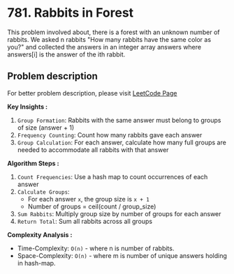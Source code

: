 # 781. Rabbits in Forest

This problem involved about, there is a forest with an unknown number of rabbits. We asked n rabbits "How many rabbits have the same color as you?" and collected the answers in an integer array answers where answers[i] is the answer of the ith rabbit.

## Problem description

For better problem description, please visit [LeetCode Page](https://leetcode.com/problems/rabbits-in-forest/description/)

**Key Insights :**<br/>

1. `Group Formation`: Rabbits with the same answer must belong to groups of size (answer + 1)
2. `Frequency Counting`: Count how many rabbits gave each answer
3. `Group Calculation`: For each answer, calculate how many full groups are needed to accommodate all rabbits with that answer

**Algorithm Steps :**<br/>

1. `Count Frequencies`: Use a hash map to count occurrences of each answer
2. `Calculate Groups`:
    - For each answer `x`, the group size is `x + 1`
    - Number of groups = ceil(count / group_size)
3. `Sum Rabbits`: Multiply group size by number of groups for each answer
4. `Return Total`: Sum all rabbits across all groups

**Complexity Analysis :**<br/>

-   Time-Complexity: `O(n)` - where n is number of rabbits.
-   Space-Complexity: `O(n)` - where m is number of unique answers holding in hash-map.
